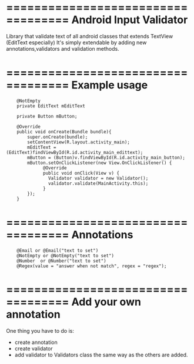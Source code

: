 ===================================
Android Input Validator
===================================

Library that validate text of all android classes that extends TextView (EditText especially)
It's simply extendable by adding new annotations,validators and validation methods.

===================================
Example usage
===================================

        @NotEmpty
        private EditText mEditText

        private Button mButton;

        @Override
        public void onCreate(Bundle bundle){
            super.onCreate(bundle);
            setContentView(R.layout.activity_main);
            mEditText = (EditText)findViewById(R.id.activity_main_edittext);
            mButton = (Button)v.findViewById(R.id.activity_main_button);
            mButton.setOnClickListener(new View.OnClickListener() {
                  @Override
                  public void onClick(View v) {
                    Validator validator = new Validator();
                    validator.validate(MainActivity.this);
                  }
            });
        }

===================================
Annotations
===================================

        @Email or @Email("text to set")
        @NotEmpty or @NotEmpty("text to set")
        @Number  or @Number("text to set")
        @Regex(value = "answer when not match", regex = "regex");

===================================
Add your own annotation
===================================

One thing you have to do is:
* create annotation
* create validator
* add validator to Validators class the same way as the others are added.



